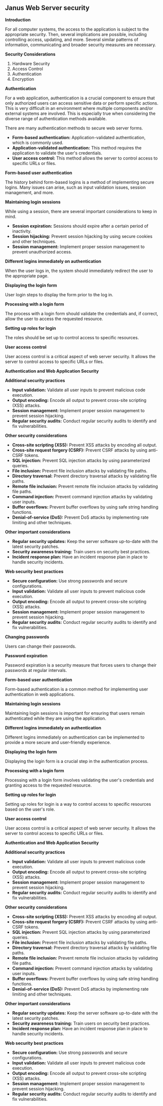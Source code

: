 ## Janus Web Server security

**Introduction**

For all computer systems, the access to the application is subject to the appropriate security.  Then, several implications are possible, including controlling access, updating, and more.  Several similar patterns of information, communicating and broader security measures are necessary.

**Security Considerations**

1.  Hardware Security
2.  Access Control
3.  Authentication
4.  Encryption

**Authentication**

For a web application, authentication is a crucial component to ensure that only authorized users can access sensitive data or perform specific actions.  This is very difficult in an environment where multiple components and/or external systems are involved.  This is especially true when considering the diverse range of authentication methods available.

There are many authentication methods to secure web server forms.

*   **Form-based authentication:**  Application-validated authentication, which is commonly used.
*   **Application-validated authentication:**  This method requires the application to validate the user's credentials.
*   **User access control:**  This method allows the server to control access to specific URLs or files.

**Form-based user authentication**

The history behind form-based logins is a method of implementing secure logins.  Many issues can arise, such as input validation issues, session management, and more.

**Maintaining login sessions**

While using a session, there are several important considerations to keep in mind.

*   **Session expiration:**  Sessions should expire after a certain period of inactivity.
*   **Session hijacking:**  Prevent session hijacking by using secure cookies and other techniques.
*   **Session management:**  Implement proper session management to prevent unauthorized access.

**Different logins immediately on authentication**

When the user logs in, the system should immediately redirect the user to the appropriate page.

**Displaying the login form**

User login steps to display the form prior to the log in.

**Processing with a login form**

The process with a login form should validate the credentials and, if correct, allow the user to access the requested resource.

**Setting up roles for login**

The roles should be set up to control access to specific resources.

**User access control**

User access control is a critical aspect of web server security.  It allows the server to control access to specific URLs or files.

**Authentication and Web Application Security**

**Additional security practices**

*   **Input validation:**  Validate all user inputs to prevent malicious code execution.
*   **Output encoding:**  Encode all output to prevent cross-site scripting (XSS) attacks.
*   **Session management:**  Implement proper session management to prevent session hijacking.
*   **Regular security audits:**  Conduct regular security audits to identify and fix vulnerabilities.

**Other security considerations**

*   **Cross-site scripting (XSS):**  Prevent XSS attacks by encoding all output.
*   **Cross-site request forgery (CSRF):**  Prevent CSRF attacks by using anti-CSRF tokens.
*   **SQL injection:**  Prevent SQL injection attacks by using parameterized queries.
*   **File inclusion:**  Prevent file inclusion attacks by validating file paths.
*   **Directory traversal:**  Prevent directory traversal attacks by validating file paths.
*   **Remote file inclusion:**  Prevent remote file inclusion attacks by validating file paths.
*   **Command injection:**  Prevent command injection attacks by validating user inputs.
*   **Buffer overflows:**  Prevent buffer overflows by using safe string handling functions.
*   **Denial-of-service (DoS):**  Prevent DoS attacks by implementing rate limiting and other techniques.

**Other important considerations**

*   **Regular security updates:**  Keep the server software up-to-date with the latest security patches.
*   **Security awareness training:**  Train users on security best practices.
*   **Incident response plan:**  Have an incident response plan in place to handle security incidents.

**Web security best practices**

*   **Secure configuration:**  Use strong passwords and secure configurations.
*   **Input validation:**  Validate all user inputs to prevent malicious code execution.
*   **Output encoding:**  Encode all output to prevent cross-site scripting (XSS) attacks.
*   **Session management:**  Implement proper session management to prevent session hijacking.
*   **Regular security audits:**  Conduct regular security audits to identify and fix vulnerabilities.

**Changing passwords**

Users can change their passwords.

**Password expiration**

Password expiration is a security measure that forces users to change their passwords at regular intervals.

**Form-based user authentication**

Form-based authentication is a common method for implementing user authentication in web applications.

**Maintaining login sessions**

Maintaining login sessions is important for ensuring that users remain authenticated while they are using the application.

**Different logins immediately on authentication**

Different logins immediately on authentication can be implemented to provide a more secure and user-friendly experience.

**Displaying the login form**

Displaying the login form is a crucial step in the authentication process.

**Processing with a login form**

Processing with a login form involves validating the user's credentials and granting access to the requested resource.

**Setting up roles for login**

Setting up roles for login is a way to control access to specific resources based on the user's role.

**User access control**

User access control is a critical aspect of web server security.  It allows the server to control access to specific URLs or files.

**Authentication and Web Application Security**

**Additional security practices**

*   **Input validation:**  Validate all user inputs to prevent malicious code execution.
*   **Output encoding:**  Encode all output to prevent cross-site scripting (XSS) attacks.
*   **Session management:**  Implement proper session management to prevent session hijacking.
*   **Regular security audits:**  Conduct regular security audits to identify and fix vulnerabilities.

**Other security considerations**

*   **Cross-site scripting (XSS):**  Prevent XSS attacks by encoding all output.
*   **Cross-site request forgery (CSRF):**  Prevent CSRF attacks by using anti-CSRF tokens.
*   **SQL injection:**  Prevent SQL injection attacks by using parameterized queries.
*   **File inclusion:**  Prevent file inclusion attacks by validating file paths.
*   **Directory traversal:**  Prevent directory traversal attacks by validating file paths.
*   **Remote file inclusion:**  Prevent remote file inclusion attacks by validating file paths.
*   **Command injection:**  Prevent command injection attacks by validating user inputs.
*   **Buffer overflows:**  Prevent buffer overflows by using safe string handling functions.
*   **Denial-of-service (DoS):**  Prevent DoS attacks by implementing rate limiting and other techniques.

**Other important considerations**

*   **Regular security updates:**  Keep the server software up-to-date with the latest security patches.
*   **Security awareness training:**  Train users on security best practices.
*   **Incident response plan:**  Have an incident response plan in place to handle security incidents.

**Web security best practices**

*   **Secure configuration:**  Use strong passwords and secure configurations.
*   **Input validation:**  Validate all user inputs to prevent malicious code execution.
*   **Output encoding:**  Encode all output to prevent cross-site scripting (XSS) attacks.
*   **Session management:**  Implement proper session management to prevent session hijacking.
*   **Regular security audits:**  Conduct regular security audits to identify and fix vulnerabilities.
